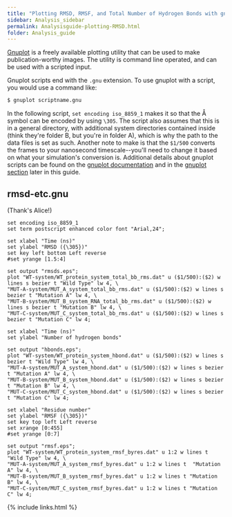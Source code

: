 ```yaml
---
title: "Plotting RMSD, RMSF, and Total Number of Hydrogen Bonds with gnuplot"
sidebar: Analysis_sidebar
permalink: Analysisguide-plotting-RMSD.html
folder: Analysis_guide
---
```


<link rel="stylesheet" href="css/theme-purple.css">

[Gnuplot](http://www.gnuplot.info/) is a freely available plotting utility that
can be used to make publication-worthy images.
The utility is command line operated, and can be used with a scripted input.

Gnuplot scripts end with the `.gnu` extension.
To use gnuplot with a script, you would use a command like:
```bash
$ gnuplot scriptname.gnu
```

In the following script, `set encoding iso_8859_1` makes it so that the &#8491;
symbol can be encoded by using `\305`.
The script also assumes that this is in a general directory, with additional
system directories contained inside (think they're folder B, but you're in
folder A), which is why the path to the data files is set as such.
Another note to make is that the `$1/500` converts the frames to your
nanosecond timescale--you'll need to change it based on what your simulation's
conversion is.
Additional details about gnuplot scripts can be found on the
[gnuplot documentation](http://www.gnuplot.info/documentation.html)
and in the [gnuplot section](Analysisguide-gnuplot.html) later in this guide.

## rmsd-etc.gnu

(Thank's Alice!)
```Gnuplot
set encoding iso_8859_1
set term postscript enhanced color font "Arial,24";

set xlabel "Time (ns)"
set ylabel "RMSD ({\305})"
set key left bottom Left reverse
#set yrange [1.5:4]

set output "rmsds.eps";
plot "WT-system/WT_protein_system_total_bb_rms.dat" u ($1/500):($2) w lines s bezier t "Wild Type" lw 4, \
"MUT-A-system/MUT_A_system_total_bb_rms.dat" u ($1/500):($2) w lines s bezier t "Mutation A" lw 4, \
"MUT-B-system/MUT_B_system_RNA_total_bb_rms.dat" u ($1/500):($2) w lines s bezier t "Mutation B" lw 4, \
"MUT-C-system/MUT_C_system_total_bb_rms.dat" u ($1/500):($2) w lines s bezier t "Mutation C" lw 4;

set xlabel "Time (ns)"
set ylabel "Number of hydrogen bonds"

set output "hbonds.eps";
plot "WT-system/WT_protein_system_hbond.dat" u ($1/500):($2) w lines s bezier t "Wild Type" lw 4, \
"MUT-A-system/MUT_A_system_hbond.dat" u ($1/500):($2) w lines s bezier t "Mutation A" lw 4, \
"MUT-B-system/MUT_B_system_hbond.dat" u ($1/500):($2) w lines s bezier t "Mutation B" lw 4, \
"MUT-C-system/MUT_C_system_hbond.dat" u ($1/500):($2) w lines s bezier t "Mutation C" lw 4;

set xlabel "Residue number"
set ylabel "RMSF ({\305})"
set key top left Left reverse
set xrange [0:455]
#set yrange [0:7]

set output "rmsf.eps";
plot "WT-system/WT_protein_system_rmsf_byres.dat" u 1:2 w lines t  "Wild Type" lw 4, \
"MUT-A-system/MUT_A_system_rmsf_byres.dat" u 1:2 w lines t  "Mutation A" lw 4, \
"MUT-B-system/MUT_B_system_rmsf_byres.dat" u 1:2 w lines t "Mutation B" lw 4, \
"MUT-C-system/MUT_C_system_rmsf_byres.dat" u 1:2 w lines t "Mutation C" lw 4;
```

{% include links.html %}
